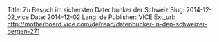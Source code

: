 Title: Zu Besuch im sichersten Datenbunker der Schweiz
Slug: 2014-12-02_vice
Date: 2014-12-02
Lang: de
Publisher: VICE
Ext_url: http://motherboard.vice.com/de/read/datenbunker-in-den-schweizer-bergen-271